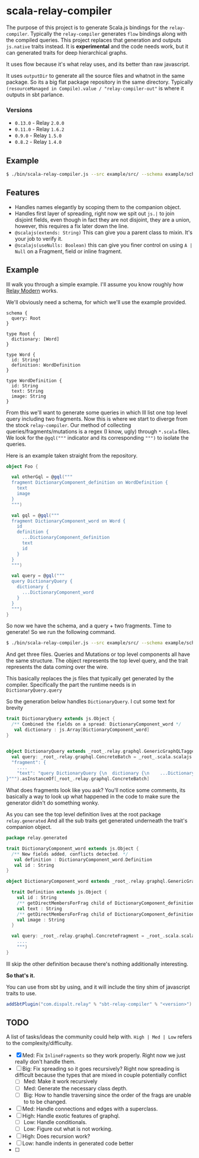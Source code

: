 
# scala-relay-compiler

The purpose of this project is to generate Scala.js bindings for the
`relay-compiler`.  Typically the `relay-compiler` generates `flow` bindings
along with the compiled queries.  This project replaces that generation and
outputs `js.native` traits instead.  It is **experimental** and the code needs work,
but it can generated traits for deep hierarchical graphs.

It uses flow because it's what relay uses, and its better than raw javascript.

It uses `outputDir` to generate all the source files and whatnot in the same package.
So its a big flat package repository in the same directory.
Typically `(resourceManaged in Compile).value / "relay-compiler-out"` is where it outputs
in sbt parlance.

### Versions
- `0.13.0` - Relay `2.0.0`
- `0.11.0` - Relay `1.6.2`
- `0.9.0` - Relay `1.5.0`
- `0.8.2` - Relay `1.4.0`

## Example

```sh
$ ./bin/scala-relay-compiler.js --src example/src/ --schema example/schema.graphql --out example/out/
```

## Features
 - Handles names elegantly by scoping them to the companion object.
 - Handles first layer of spreading, right now we spit out `js.|` to
   join disjoint fields, even though in fact they are not disjoint,
   they are a union, however, this requires a fix later down the line.
 - `@scalajs(extends: String)` This can give you a parent class to mixin.  It's
   your job to verify it.
 - `@scalajs(useNulls: Boolean)` this can give you finer control on using `A | Null`
   on a Fragment, field or inline fragment.


## Example

Ill walk you through a simple example.  I'll assume you know roughly how [Relay Modern](https://github.com/facebook/relay/) works.

We'll obviously need a schema, for which we'll use the example provided.

```gql
schema {
  query: Root
}

type Root {
  dictionary: [Word]
}

type Word {
  id: String!
  definition: WordDefinition
}

type WordDefinition {
  id: String
  text: String
  image: String
}
```

From this we'll want to generate some queries in which Ill list one top level query including
two fragments.  Now this is where we start to diverge from the stock `relay-compiler`.  Our method
of collecting queries/fragments/mutations is a regex (I know, ugly) through `*.scala` files.  We look for the `@gql("""` indicator and its corresponding `""")` to isolate the queries.

Here is an example taken straight from the repository.

```scala
object Foo {

  val otherGql = @gql("""
  fragment DictionaryComponent_definition on WordDefinition {
    text
    image
  }
  """)

  val gql = @gql("""
  fragment DictionaryComponent_word on Word {
    id
    definition {
      ...DictionaryComponent_definition
      text
      id
    }
  }
  """)

  val query = @gql("""
  query DictionaryQuery {
    dictionary {
      ...DictionaryComponent_word
    }
  }
  """)
}
```

So now we have the schema, and a query + two fragments.  Time to generate!  So we run the following command.

```sh
$ ./bin/scala-relay-compiler.js --src example/src/ --schema example/schema.graphql --out example/out/
```

And get three files. Queries and Mutations or top level components all have the same
structure.  The object represents the top level query, and the trait represents the data coming over the wire.

This basically replaces the js files that typically get generated by the compiler.  Specifically the
part the runtime needs is in `DictionaryQuery.query`

So the generation below handles `DictionaryQuery`.  I cut some text for brevity

```scala
trait DictionaryQuery extends js.Object {
  /** Combined the fields on a spread: DictionaryComponent_word */
   val dictionary : js.Array[DictionaryComponent_word]
}


object DictionaryQuery extends _root_.relay.graphql.GenericGraphQLTaggedNode {
  val query: _root_.relay.graphql.ConcreteBatch = _root_.scala.scalajs.js.JSON.parse("""{
  "fragment": {
    ....
    "text": "query DictionaryQuery {\n  dictionary {\n    ...DictionaryComponent_word\n  }\n}\n\nfragment DictionaryComponent_word on Word {\n  id\n  definition {\n    ...DictionaryComponent_definition\n    text\n    id\n  }\n}\n\nfragment DictionaryComponent_definition on WordDefinition {\n  text\n  image\n}\n"
}""").asInstanceOf[_root_.relay.graphql.ConcreteBatch]

```

What does fragments look like you ask?  You'll notice some comments, its basically a way to look
up what happened in the code to make sure the generator didn't do something wonky.

As you can see the top level definition lives at the root package `relay.generated` And all the sub
traits get generated underneath the trait's companion object.

```scala
package relay.generated

trait DictionaryComponent_word extends js.Object {
  /** New fields added, conflicts detected. */
   val definition : DictionaryComponent_word.Definition
   val id : String
}

object DictionaryComponent_word extends _root_.relay.graphql.GenericGraphQLTaggedNode {

  trait Definition extends js.Object {
    val id : String
    /** getDirectMembersForFrag child of DictionaryComponent_definition Combining fields, with or? "true"  */
    val text : String
    /** getDirectMembersForFrag child of DictionaryComponent_definition */
    val image : String
  }

  val query: _root_.relay.graphql.ConcreteFragment = _root_.scala.scalajs.js.JSON.parse("""{
    ....
    """)
}
```

Ill skip the other definition because there's nothing additionally interesting.

**So that's it.**

You can use from sbt by using, and it will include the tiny shim of javascript traits to use.

```sbt
addSbtPlugin("com.dispalt.relay" % "sbt-relay-compiler" % "<version>")
```

## TODO

A list of tasks/ideas the community could help with. `High | Med | Low` refers to the complexity/difficulty.

 - [x] Med: Fix `InlineFragments` so they work properly.  Right now we just really
 don't handle them.
 - [ ] Big: Fix spreading so it goes recursively?  Right now spreading is
 difficult because the types that are mixed in couple potentially conflict
   - [ ] Med: Make it work recursively
   - [ ] Med: Generate the necessary class depth.
   - [ ] Big: How to handle traversing since the order of the frags are unable to
    to be changed.
 - [ ] Med: Handle connections and edges with a superclass.
 - [ ] High: Handle exotic features of graphql.
   - [ ] Low: Handle conditionals.
   - [ ] Low: Figure out what is not working.
 - [ ] High: Does recursion work?
 - [ ] Low: handle indents in generated code better
 - [ ]
